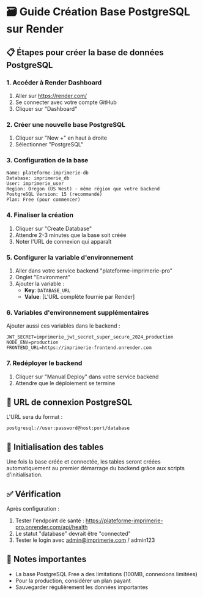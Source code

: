 # 🗃️ Guide Création Base PostgreSQL sur Render

## 📋 Étapes pour créer la base de données PostgreSQL

### 1. Accéder à Render Dashboard
1. Aller sur https://render.com/
2. Se connecter avec votre compte GitHub
3. Cliquer sur "Dashboard"

### 2. Créer une nouvelle base PostgreSQL
1. Cliquer sur "New +" en haut à droite
2. Sélectionner "PostgreSQL"

### 3. Configuration de la base
```
Name: plateforme-imprimerie-db
Database: imprimerie_db
User: imprimerie_user
Region: Oregon (US West) - même région que votre backend
PostgreSQL Version: 15 (recommandé)
Plan: Free (pour commencer)
```

### 4. Finaliser la création
1. Cliquer sur "Create Database"
2. Attendre 2-3 minutes que la base soit créée
3. Noter l'URL de connexion qui apparaît

### 5. Configurer la variable d'environnement
1. Aller dans votre service backend "plateforme-imprimerie-pro"
2. Onglet "Environment" 
3. Ajouter la variable :
   - **Key**: `DATABASE_URL`
   - **Value**: [L'URL complète fournie par Render]

### 6. Variables d'environnement supplémentaires
Ajouter aussi ces variables dans le backend :
```
JWT_SECRET=imprimerie_jwt_secret_super_secure_2024_production
NODE_ENV=production
FRONTEND_URL=https://imprimerie-frontend.onrender.com
```

### 7. Redéployer le backend
1. Cliquer sur "Manual Deploy" dans votre service backend
2. Attendre que le déploiement se termine

## 🔧 URL de connexion PostgreSQL
L'URL sera du format :
```
postgresql://user:password@host:port/database
```

## 📝 Initialisation des tables
Une fois la base créée et connectée, les tables seront créées automatiquement au premier démarrage du backend grâce aux scripts d'initialisation.

## ✅ Vérification
Après configuration :
1. Tester l'endpoint de santé : https://plateforme-imprimerie-pro.onrender.com/api/health
2. Le statut "database" devrait être "connected"
3. Tester le login avec admin@imprimerie.com / admin123

## 🚨 Notes importantes
- La base PostgreSQL Free a des limitations (100MB, connexions limitées)
- Pour la production, considérer un plan payant
- Sauvegarder régulièrement les données importantes